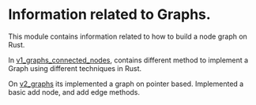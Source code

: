# Information related to Graphs.


This module contains information related to how to build a node graph on Rust.

In [v1_graphs_connected_nodes](../../main/p4_connected_nodes/v1_graphs_connected_nodes/src/main.rs), contains different method to implement a Graph using different techniques in Rust.


On [v2_graphs](../../main/p4_connected_nodes/v2_graphs/src/main.rs) its implemented a graph on pointer based.
Implemented a basic add node, and add edge methods.